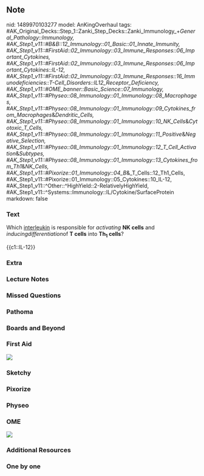## Note
nid: 1489970103277
model: AnKingOverhaul
tags: #AK_Original_Decks::Step_1::Zanki_Step_Decks::Zanki_Immunology_+_General_Pathology::Immunology, #AK_Step1_v11::#B&B::12_Immunology::01_Basic::01_Innate_Immunity, #AK_Step1_v11::#FirstAid::02_Immunology::03_Immune_Responses::06_Important_Cytokines, #AK_Step1_v11::#FirstAid::02_Immunology::03_Immune_Responses::06_Important_Cytokines::IL-12, #AK_Step1_v11::#FirstAid::02_Immunology::03_Immune_Responses::16_Immunodeficiencies::T-Cell_Disorders::IL12_Receptor_Deficiency, #AK_Step1_v11::#OME_banner::Basic_Science::07_Immunology, #AK_Step1_v11::#Physeo::08_Immunology::01_Immunology::08_Macrophages, #AK_Step1_v11::#Physeo::08_Immunology::01_Immunology::09_Cytokines_from_Macrophages_&_Dendritic_Cells, #AK_Step1_v11::#Physeo::08_Immunology::01_Immunology::10_NK_Cells_&_Cytotoxic_T_Cells, #AK_Step1_v11::#Physeo::08_Immunology::01_Immunology::11_Positive_&_Negative_Selection, #AK_Step1_v11::#Physeo::08_Immunology::01_Immunology::12_T_Cell_Activation_&_Subtypes, #AK_Step1_v11::#Physeo::08_Immunology::01_Immunology::13_Cytokines_from_Th1_&_NK_Cells, #AK_Step1_v11::#Pixorize::01_Immunology::04_B_&_T_Cells::12_Th1_Cells, #AK_Step1_v11::#Pixorize::01_Immunology::05_Cytokines::10_IL-12, #AK_Step1_v11::^Other::^HighYield::2-RelativelyHighYield, #AK_Step1_v11::^Systems::Immunology::IL/Cytokine/SurfaceProtein
markdown: false

### Text
Which <u>interleukin</u> is responsible for <i>activating</i> <b>NK
cells</b> and <i>inducing</i><i>differentiation</i>of <b>T
cells</b> into <b>Th<sub>1</sub> cells</b>?
<div>
  {{c1::IL-12}}
</div>

### Extra


### Lecture Notes


### Missed Questions


### Pathoma


### Boards and Beyond


### First Aid
<img src="tmpjDTP18.png">

### Sketchy


### Pixorize


### Physeo


### OME
<div class="ome-widget">
  <a href=
  "https://onlinemeded.org/spa/immunology?ref=anki"><img src=
  "_OME_AnkiFlashcards_Topic_1.png"></a>
</div>

### Additional Resources


### One by one

